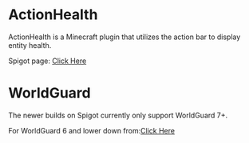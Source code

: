 # ActionHealth
ActionHealth is a Minecraft plugin that utilizes the action bar to display entity health.

Spigot page: [Click Here](https://www.spigotmc.org/resources/action-bar-health.2661/)

# WorldGuard
The newer builds on Spigot currently only support WorldGuard 7+. 

For WorldGuard 6 and lower down from:[Click Here](http://bit.ly/2HXB0ZD)
